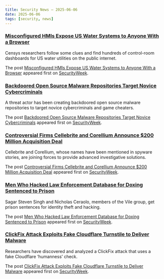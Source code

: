```yaml
---
title: Security News – 2025-06-06
date: 2025-06-06
tags: [security, news]
---
```


### [Misconfigured HMIs Expose US Water Systems to Anyone With a Browser](https://www.securityweek.com/misconfigured-hmis-expose-us-water-systems-to-anyone-with-a-browser/)

<p>Censys researchers follow some clues and find hundreds of control-room dashboards for US water utilities  on the public internet.</p>
<p>The post <a href="https://www.securityweek.com/misconfigured-hmis-expose-us-water-systems-to-anyone-with-a-browser/">Misconfigured HMIs Expose US Water Systems to Anyone With a Browser</a> appeared first on <a href="https://www.securityweek.com">SecurityWeek</a>.</p>

### [Backdoored Open Source Malware Repositories Target Novice Cybercriminals](https://www.securityweek.com/backdoored-open-source-malware-repositories-target-novice-cybercriminals/)

<p>A threat actor has been creating backdoored open source malware repositories to target novice cybercriminals and game cheaters.</p>
<p>The post <a href="https://www.securityweek.com/backdoored-open-source-malware-repositories-target-novice-cybercriminals/">Backdoored Open Source Malware Repositories Target Novice Cybercriminals</a> appeared first on <a href="https://www.securityweek.com">SecurityWeek</a>.</p>

### [Controversial Firms Cellebrite and Corellium Announce $200 Million Acquisition Deal](https://www.securityweek.com/controversial-firms-cellebrite-and-corellium-announce-200-million-acquisition-deal/)

<p>Cellebrite and Corellium, whose names have been mentioned in spyware stories, are joining forces to provide advanced investigative solutions.</p>
<p>The post <a href="https://www.securityweek.com/controversial-firms-cellebrite-and-corellium-announce-200-million-acquisition-deal/">Controversial Firms Cellebrite and Corellium Announce $200 Million Acquisition Deal</a> appeared first on <a href="https://www.securityweek.com">SecurityWeek</a>.</p>

### [Men Who Hacked Law Enforcement Database for Doxing Sentenced to Prison](https://www.securityweek.com/men-who-hacked-law-enforcement-database-for-doxing-sentenced-to-prison/)

<p>Sagar Steven Singh and Nicholas Ceraolo, members of the Vile group, get prison sentences for identity theft and hacking.</p>
<p>The post <a href="https://www.securityweek.com/men-who-hacked-law-enforcement-database-for-doxing-sentenced-to-prison/">Men Who Hacked Law Enforcement Database for Doxing Sentenced to Prison</a> appeared first on <a href="https://www.securityweek.com">SecurityWeek</a>.</p>

### [ClickFix Attack Exploits Fake Cloudflare Turnstile to Deliver Malware](https://www.securityweek.com/clickfix-attack-exploits-fake-cloudflare-turnstile-to-deliver-malware/)

<p>Researchers have discovered and analyzed a ClickFix attack that uses a fake Cloudflare ‘humanness’ check. </p>
<p>The post <a href="https://www.securityweek.com/clickfix-attack-exploits-fake-cloudflare-turnstile-to-deliver-malware/">ClickFix Attack Exploits Fake Cloudflare Turnstile to Deliver Malware</a> appeared first on <a href="https://www.securityweek.com">SecurityWeek</a>.</p>

